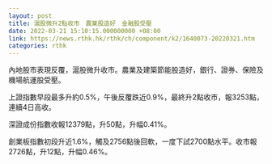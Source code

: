 ```yaml
---
layout: post
title: 滬股微升2點收市　農業股造好　金融股受壓
date: 2022-03-21 15:10:15.000000000 +08:00
link: https://news.rthk.hk/rthk/ch/component/k2/1640073-20220321.htm
categories: rthk
---
```


內地股市表現反覆，滬股微升收市。農業及建築節能股造好，銀行、證券、保險及機場航運股受壓。

上證指數早段最多升約0.5%，午後反覆跌近0.9%，最終升2點收市，報3253點，連續4日高收。

深證成份指數收報12379點，升50點，升幅0.41%。

創業板指數初段升近1.6%，觸及2756點後回軟，一度下試2700點水平。收市報2726點，升12點，升幅0.46%。
